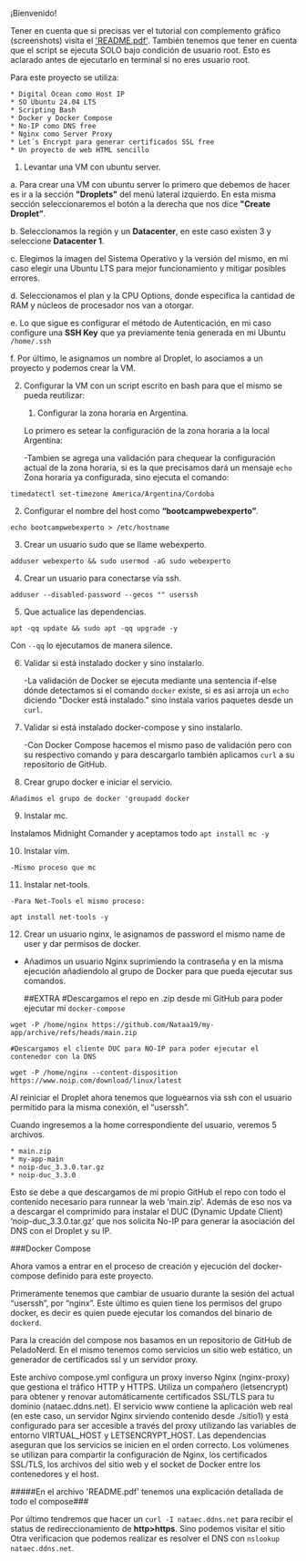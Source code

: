 ¡Bienvenido!

Tener en cuenta que si precisas ver el tutorial con complemento gráfico (screenshots) visita el ['README.pdf'](https://github.com/Nataa19/my-app/blob/main/README.pdf).
También tenemos que tener en cuenta que el script se ejecuta SOLO bajo condición de usuario root. Esto es aclarado antes de ejecutarlo en terminal si no eres usuario root.

Para este proyecto se utiliza:
    
    * Digital Ocean como Host IP
    * SO Ubuntu 24.04 LTS
    * Scripting Bash
    * Docker y Docker Compose
    * No-IP como DNS free
    * Nginx como Server Proxy
    * Let´s Encrypt para generar certificados SSL free
    * Un proyecto de web HTML sencillo

1. Levantar una VM con ubuntu server.    

a. Para crear una VM con ubuntu server lo primero que debemos de hacer es ir a la sección **"Droplets"** del menú lateral izquierdo. En esta misma sección seleccionaremos el botón a la derecha que nos dice **"Create Droplet”**.

b. Seleccionamos la región y un **Datacenter**, en este caso existen 3 y seleccione **Datacenter 1**.

c. Elegimos la imagen del Sistema Operativo y la versión del mismo, en mi caso elegir una Ubuntu LTS para mejor funcionamiento y mitigar posibles errores.

d. Seleccionamos el plan y la CPU Options, donde especifica la cantidad de RAM y núcleos de procesador nos van a otorgar.

e. Lo que sigue es configurar el método de Autenticación, en mi caso configure una **SSH Key** que ya previamente tenía generada en mi Ubuntu `/home/.ssh`

f. Por último, le asignamos un nombre al Droplet, lo asociamos a un proyecto y podemos crear la VM.

2. Configurar la VM con un script escrito en bash para que el mismo se pueda reutilizar: 

    1. Configurar la zona horaria en Argentina.

    Lo primero es setear la configuración de la zona horaria a la local Argentina:
    
    -Tambien se agrega una validación para chequear la configuración actual de la zona horaria, si es la que precisamos dará un mensaje `echo` Zona horaria ya configurada, sino ejecuta el comando: 

  `timedatectl set-timezone America/Argentina/Cordoba` 
    
 2. Configurar el nombre del host como **“bootcampwebexperto”**.

  `echo bootcampwebexperto > /etc/hostname`

 3. Crear un usuario sudo que se llame webexperto.

  `adduser webexperto && sudo usermod -aG sudo webexperto`

 4. Crear un usuario para conectarse vía ssh.

  `adduser --disabled-password --gecos "" userssh`

 5. Que actualice las dependencias.

  `apt -qq update && sudo apt -qq upgrade -y`
  
  Con `--qq` lo ejecutamos de manera silence.

 6. Validar si está instalado docker y sino instalarlo.
    
    -La validación de Docker se ejecuta mediante una sentencia if-else dónde detectamos si el comando `docker` existe, si es asi arroja un `echo` diciendo "Docker está instalado." sino instala varios paquetes desde un `curl`.

 7. Validar si está instalado docker-compose y sino instalarlo.
    
    -Con Docker Compose hacemos el mismo paso de validación pero con su respectivo comando y para descargarlo también aplicamos `curl` a su repositorio de GitHub.

 8. Crear grupo docker e iniciar el servicio.
  
  `Añadimos el grupo de docker 'groupadd docker`

 9. Instalar mc.

  Instalamos Midnight Comander y aceptamos todo `apt install mc -y`

 10. Instalar vim.
    
    -Mismo proceso que mc

 11. Instalar net-tools.
    
    -Para Net-Tools el mismo proceso:
   
  `apt install net-tools -y`

 12. Crear un usuario nginx, le asignamos de password el mismo name de user y dar permisos de docker.
    
  - Añadimos un usuario Nginx suprimiendo la contraseña y en la misma ejecución añadiendolo al grupo de Docker para que pueda ejecutar sus comandos.

    ##EXTRA
    #Descargamos el repo en .zip desde mi GitHub para poder ejecutar mi `docker-compose`

  `wget -P /home/nginx https://github.com/Nataa19/my-app/archive/refs/heads/main.zip`

    #Descargamos el cliente DUC para NO-IP para poder ejecutar el contenedor con la DNS

  `wget -P /home/nginx --content-disposition https://www.noip.com/download/linux/latest`



Al reiniciar el Droplet ahora tenemos que loguearnos via ssh con el usuario permitido para la misma conexión, el “userssh”.

Cuando ingresemos a la home correspondiente del usuario, veremos 5 archivos.

    * main.zip
    * my-app-main
    * noip-duc_3.3.0.tar.gz
    * noip-duc_3.3.0

Esto se debe a que descargamos de mi propio GitHub el repo con todo el contenido necesario para runnear la web ‘main.zip’. 
Además de eso nos va a descargar el comprimido para instalar el DUC (Dynamic Update Client) ‘noip-duc_3.3.0.tar.gz’ que nos solicita No-IP para generar la asociación del DNS con el Droplet y su IP.

###Docker Compose

Ahora vamos a entrar en el proceso de creación y ejecución del docker-compose definido para este proyecto.

Primeramente tenemos que cambiar de usuario durante la sesión del actual “userssh”, por “nginx”. Este último es quien tiene los permisos del grupo docker, es decir es quien puede ejecutar los comandos del binario de `dockerd`.

Para la creación del compose nos basamos en un repositorio de GitHub de PeladoNerd. En el mismo tenemos como servicios un sitio web estático, un generador de certificados ssl y un servidor proxy.

Este archivo compose.yml configura un proxy inverso Nginx (nginx-proxy) que gestiona el tráfico HTTP y HTTPS. Utiliza un compañero (letsencrypt) para obtener y renovar automáticamente certificados SSL/TLS para tu dominio (nataec.ddns.net). El servicio www contiene la aplicación web real (en este caso, un servidor Nginx sirviendo contenido desde ./sitio1) y está configurado para ser accesible a través del proxy utilizando las variables de entorno VIRTUAL_HOST y LETSENCRYPT_HOST. Las dependencias aseguran que los servicios se inicien en el orden correcto. Los volúmenes se utilizan para compartir la configuración de Nginx, los certificados SSL/TLS, los archivos del sitio web y el socket de Docker entre los contenedores y el host.


#####En el archivo 'README.pdf' tenemos una explicación detallada de todo el compose###

Por último tendremos que hacer un `curl -I nataec.ddns.net` para recibir el status de redireccionamiento de **http>https**. Sino podemos visitar el sitio
Otra verificacion que podemos realizar es resolver el DNS con `nslookup nataec.ddns.net`.

